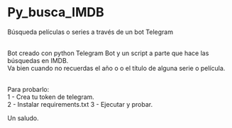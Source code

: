 # Py_busca_IMDB
Búsqueda películas o series a través de un bot Telegram<br><br>

Bot creado con python Telegram Bot y un script a parte que hace las búsquedas en IMDB.<br>
Va bien cuando no recuerdas el año o o el título de alguna serie o película.<br><br>

Para probarlo:<br>
1 - Crea tu token de telegram.<br>
2 - Instalar requirements.txt
3 - Ejecutar y probar.<br>

Un saludo.
